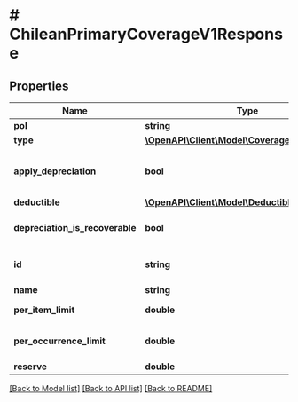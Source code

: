# # ChileanPrimaryCoverageV1Response

## Properties

Name | Type | Description | Notes
------------ | ------------- | ------------- | -------------
**pol** | **string** | The POL | [optional]
**type** | [**\OpenAPI\Client\Model\CoverageType**](CoverageType.md) |  | [optional]
**apply_depreciation** | **bool** | Does coverage apply depreciation |
**deductible** | [**\OpenAPI\Client\Model\DeductibleV1Response**](DeductibleV1Response.md) |  | [optional]
**depreciation_is_recoverable** | **bool** | Is depreciation recoverable | [optional]
**id** | **string** | The coverage or sublimit id |
**name** | **string** | The name |
**per_item_limit** | **double** | The per item limit | [optional]
**per_occurrence_limit** | **double** | The per occurrence limit | [optional]
**reserve** | **double** | The reserve | [optional]

[[Back to Model list]](../../README.md#models) [[Back to API list]](../../README.md#endpoints) [[Back to README]](../../README.md)
